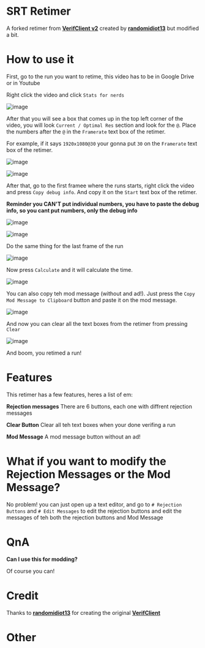 # SRT Retimer
A forked retimer from **[VerifClient v2](https://github.com/randomidiot13/queueclient)** created by **[randomidiot13](https://github.com/randomidiot13)** but modified a bit.

# How to use it
First, go to the run you want to retime, this video has to be in Google Drive or in Youtube

Right click the video and click `Stats for nerds`

![image](assets/ss1.jpg)

After that you will see a box that comes up in the top left corner of the video, you will look `Current / Optimal Res` section and look for the `@`. Place the numbers after the `@` in the `Framerate` text box of the retimer.

For example, if it says `1920x1080@30` your gonna put `30` on the `Framerate` text box of the retimer.

![image](assets/ss2.jpg)

![image](assets/ss3.jpg)

After that, go to the first framee where the runs starts, right click the video and press `Copy debug info`. And copy it on the `Start` text box of the retimer.

**Reminder you CAN'T put individual numbers, you have to paste the debug info, so you cant put numbers, only the debug info**

![image](assets/ss4.jpg)

![image](assets/ss5.jpg)

Do the same thing for the last frame of the run

![image](assets/ss6.jpg)

Now press `Calculate` and it will calculate the time.

![image](assets/ss7.jpg)

You can also copy teh mod message (without and ad!). Just press the `Copy Mod Message to Clipboard` button and paste it on the mod message.

![image](assets/ss8.jpg)

And now you can clear all the text boxes from the retimer from pressing `Clear`

![image](assets/ss9.jpg)

And boom, you retimed a run!

# Features
This retimer has a few features, heres a list of em:

**Rejection messages**
There are 6 buttons, each one with diffrent rejection messages

**Clear Button**
Clear all teh text boxes when your done verifing a run

**Mod Message**
A mod message button without an ad!

# What if you want to modify the Rejection Messages or the Mod Message?
No problem! you can just open up a text editor, and go to `# Rejection Buttons` and `# Edit Messages` to edit the rejection buttons and edit the messages of teh both the rejection buttons and Mod Message

# QnA
**Can I use this for modding?**

Of course you can!

# Credit
Thanks to **[randomidiot13](https://github.com/randomidiot13)** for creating the original **[VerifClient](https://github.com/randomidiot13/queueclient)**

# Other
